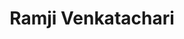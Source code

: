 ---
title: "Ramji Venkatachari"
draft: false
description : "Mr. Venkatachari is a life-long entrepreneur with excellent acumen to develop pathways to monetize IT solutions and services. He has 20+ years of experience selling IT solutions and services to the U.S. Federal and State and Local Government agencies and to Commercial entities. Most recently he has focused on process automations that provide opportunities for users to automate their mundane repetitive tasks and focus on more interesting knowledge based tasks. By infusing artificial intelligence, machine learning, deep learning models and techniques in a variety of use cases, Mr. Venkatachari has shown how AI, ML, DL can help solve real life problems.<br>    
	Mr. Venkatachari has been a charter member of TiEDC for more than five years, through which he has mentored several budding entrepreneurs and has actively contributed to successful startups. He is an inquisitive learner always seeking to learn ways to solve problems using technology. Mr. Venkatachari believes in people power, and strives to cultivate positive relationships with and for entrepreneurs to help them harness this power in their business ventures."
image: "images/ramji-img.png"
category: "admin"
department: "Board of Advisor"
designation: "Advisor"
id: "member9"
order: 9
type: "team"
---